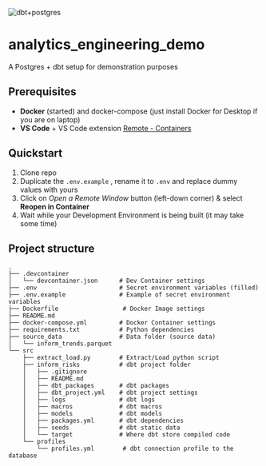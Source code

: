 ![dbt+postgres](https://www.entechlog.com/images/blog/data/configure-dbt-for-postgres/01_hu42dc3e98dc978ed7da922474cdf63e17_32874_e42c87427412a5022aa4353ff1a512af.webp)
# analytics_engineering_demo
A Postgres + dbt setup for demonstration purposes

## Prerequisites
- **Docker** (started) and docker-compose (just install Docker for Desktop if you are on laptop) 
- **VS Code** + VS Code extension [Remote - Containers](https://marketplace.visualstudio.com/items?itemName=ms-vscode-remote.remote-containers) 


## Quickstart
1. Clone repo
2. Duplicate the `.env.example` , rename it to `.env` and replace dummy values with yours
3. Click on *Open a Remote Window* button (left-down corner) & select **Reopen in Container**
4. Wait while your Development Environment is being built (it may take some time)

## Project structure
```
.
├── .devcontainer              
│   └── devcontainer.json      # Dev Container settings
├── .env                       # Secret environment variables (filled)
├── .env.example               # Example of secret environment variables
├── Dockerfile                  # Docker Image settings
├── README.md                
├── docker-compose.yml         # Docker Container settings
├── requirements.txt           # Python dependencies
├── source_data                # Data folder (source data)
│   └── inform_trends.parquet
└── src
    ├── extract_load.py        # Extract/Load python script
    ├── inform_risks           # dbt project folder
    │   ├── .gitignore
    │   ├── README.md
    │   ├── dbt_packages       # dbt packages
    │   ├── dbt_project.yml    # dbt project settings
    │   ├── logs               # dbt logs
    │   ├── macros             # dbt macros
    │   ├── models             # dbt models
    │   ├── packages.yml       # dbt dependencies
    │   ├── seeds              # dbt static data
    │   └── target             # Where dbt store compiled code
    └── profiles
        └── profiles.yml        # dbt connection profile to the database
```

[def]: https://www.entechlog.com/images/blog/data/configure-dbt-for-postgres/01_hu42dc3e98dc978ed7da922474cdf63e17_32874_e42c87427412a5022aa4353ff1a512af.webp